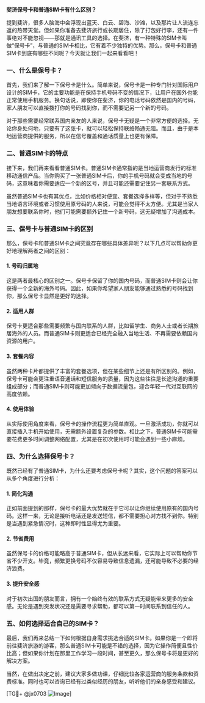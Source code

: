 **斐济保号卡和普通SIM卡有什么区别？**

提到斐济，很多人脑海中会浮现出蓝天、白云、碧海、沙滩，以及那片让人流连忘返的热带天堂。但如果你准备去斐济旅行或长期居住，除了打包好行李，还有一件事绝对不能忽视——那就是通讯工具的选择。在斐济，有一种特殊的SIM卡叫做“保号卡”，与普通的SIM卡相比，它有着不少独特的优势。那么，保号卡和普通SIM卡到底有哪些不同呢？今天就让我们一起来看看吧！

### 一、什么是保号卡？

首先，我们来了解一下保号卡是什么。简单来说，保号卡是一种专门针对国际用户设计的SIM卡，它的主要功能是在保持手机号码不变的情况下，让用户在国外也能正常使用手机服务。换句话说，即使你在斐济，你的电话号码依然是国内的号码，家人朋友可以直接拨打你的号码找到你，而不需要记另一个新的号码。

对于那些需要经常联系国内亲友的人来说，保号卡无疑是一个非常方便的选择。无论你身处何地，只要有了这张卡，就可以轻松保持联络畅通无阻。而且，由于是本地运营商提供的服务，所以在信号覆盖和通话质量上也更有保障。

### 二、普通SIM卡的特点

接下来，我们再来看看普通SIM卡。普通SIM卡通常指的是当地运营商发行的标准移动通信产品。当你购买了一张普通SIM卡后，你的手机号码就会变成当地的号码，这意味着你需要适应一个新的区号，并且可能还需要记住另一套联系方式。

虽然普通SIM卡也有其优点，比如价格相对便宜、套餐选择多样等，但对于不熟悉当地语言环境或者习惯使用原号码的人来说，可能会觉得不太方便。尤其是当家人朋友想要联系你时，他们可能需要额外记住一个新号码，这无疑增加了沟通成本。

### 三、保号卡与普通SIM卡的区别

那么，保号卡和普通SIM卡之间究竟存在哪些具体差异呢？以下几点可以帮助你更好地理解两者之间的区别：

#### 1. 号码归属地
这是两者最核心的区别之一。保号卡保留了你的国内号码，而普通SIM卡则会让你获得一个全新的海外号码。因此，如果你希望家人朋友能够通过熟悉的号码找到你，那么保号卡显然是更好的选择。

#### 2. 适用人群
保号卡更适合那些需要频繁与国内联系的人群，比如留学生、商务人士或者长期旅居海外的人员。而普通SIM卡则更适合已经完全融入当地生活、不再需要依赖国内资源的用户。

#### 3. 套餐内容
虽然两种卡片都提供了丰富的套餐选项，但在某些细节上还是有所区别的。例如，保号卡可能会更注重语音通话和短信服务的质量，因为这些往往是长途沟通的重要组成部分；而普通SIM卡则可能更加倾向于数据流量包，迎合年轻一代对互联网的高度依赖。

#### 4. 使用体验
从实际使用角度来看，保号卡的操作流程更为简单直观。一旦激活成功，你就可以直接插入手机开始使用，无需额外设置复杂的参数。相比之下，普通SIM卡可能需要花费更多时间调整网络配置，尤其是在初次使用时可能会遇到一些小麻烦。

### 四、为什么选择保号卡？

既然已经有了普通SIM卡，为什么还要考虑保号卡呢？其实，这个问题的答案可以从多个角度进行分析：

#### 1. 简化沟通
正如前面提到的那样，保号卡的最大优势就在于它可以让你继续使用原有的国内号码。这样一来，无论是接听电话还是发送短信，都不需要担心对方找不到你。特别是当遇到紧急情况时，这种即时性显得尤为重要。

#### 2. 节省费用
虽然保号卡的价格可能略高于普通SIM卡，但从长远来看，它实际上可以帮助你节省不少开支。毕竟，频繁更换号码不仅容易导致信息遗漏，还可能导致不必要的经济浪费。

#### 3. 提升安全感
对于初次出国的朋友而言，拥有一个始终有效的联系方式无疑能带来更多的安全感。无论是遇到突发状况还是需要寻求帮助，都可以第一时间联系到信任的人。

### 五、如何选择适合自己的SIM卡？

最后，我们再来总结一下如何根据自身需求挑选合适的SIM卡。如果你是一个即将前往斐济旅游的游客，那么普通SIM卡可能是不错的选择，因为它操作简便且性价比高；但如果你计划在那里工作学习一段时间，甚至更久，那么保号卡将是更好的解决方案。

当然，在做出决定之前，建议大家多做功课，仔细比较各家运营商的服务条款和资费标准。同时也可以咨询已经有过类似经历的朋友，听听他们的亲身感受和建议。

[TG💪+ @jx0703 ![Image](https://github.com/user-attachments/assets/dbca1d08-cadb-493c-b0ec-ad6f7a83f270)]
